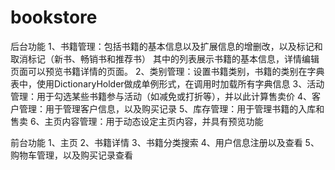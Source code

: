 # bookstore
后台功能
1、书籍管理：包括书籍的基本信息以及扩展信息的增删改，以及标记和取消标记（新书、畅销书和推荐书）
        其中的列表展示书籍的基本信息，详情编辑页面可以预览书籍详情的页面。
2、类别管理：设置书籍类别，书籍的类别在字典表中，使用DictionaryHolder做成单例形式，在调用时加载所有字典信息
3、活动管理：用于勾选某些书籍参与活动（如减免或打折等），并以此计算售卖价
4、客户管理：用于管理客户信息，以及购买记录
5、库存管理：用于管理书籍的入库和售卖
6、主页内容管理：用于动态设定主页内容，并具有预览功能

前台功能
1、主页
2、书籍详情
3、书籍分类搜索
4、用户信息注册以及查看
5、购物车管理，以及购买记录查看

